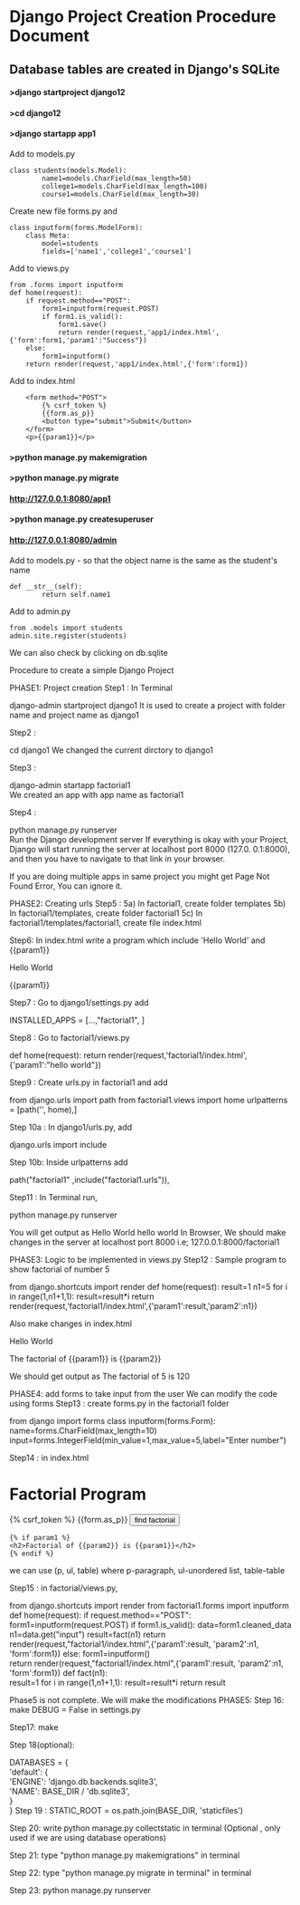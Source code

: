 # Django Project Creation Procedure Document
## Database tables are created in Django's SQLite

#### >django startproject django12
#### >cd django12
#### >django startapp app1


Add to models.py
```
class students(models.Model):
        name1=models.CharField(max_length=50)
        college1=models.CharField(max_length=100)
        course1=models.CharField(max_length=30)
```

Create new file forms.py and 
```
class inputform(forms.ModelForm):
    class Meta:
        model=students
        fields=['name1','college1','course1']
```

Add to views.py
```
from .forms import inputform
def home(request):
    if request.method=="POST":
        form1=inputform(request.POST)
        if form1.is_valid():
            form1.save()
            return render(request,'app1/index.html',{'form':form1,'param1':"Success"})
    else:
        form1=inputform()
    return render(request,'app1/index.html',{'form':form1})
```


Add to index.html
```
    <form method="POST">
        {% csrf_token %}
        {{form.as_p}}
        <button type="submit">Submit</button>
    </form>
    <p>{{param1}}</p>
```


#### >python manage.py makemigration
#### >python manage.py migrate

#### http://127.0.0.1:8080/app1       
#### >python manage.py createsuperuser   
#### http://127.0.0.1:8080/admin

Add to models.py - so that the object name is the same as the student's name
```
def __str__(self):
        return self.name1
```
        
Add to admin.py
```
from .models import students
admin.site.register(students)
```

We can also check by clicking on db.sqlite

Procedure to create a simple Django Project

PHASE1: Project creation
Step1 : In Terminal

django-admin startproject django1
It is used to create a project with folder name and project name as django1

Step2 :

cd django1
We changed the current dirctory to django1

Step3 :

django-admin startapp factorial1  
We created an app with app name as factorial1

Step4 :

python manage.py runserver  
Run the Django development server
If everything is okay with your Project, Django will start running the server at localhost port 8000 (127.0. 0.1:8000), and then you have to navigate to that link in your browser.

If you are doing multiple apps in same project you might get Page Not Found Error, You can ignore it.

PHASE2: Creating urls
Step5 :
5a) In factorial1, create folder templates
5b) In factorial1/templates, create folder factorial1
5c) In factorial1/templates/factorial1, create file index.html

Step6: In index.html write a program which include 'Hello World' and {{param1}}

<body>
    <p>Hello World</p>
    <p>{{param1}}</p>
</body>

Step7 : Go to django1/settings.py add

INSTALLED_APPS = [...,"factorial1", ]

Step8 : Go to factorial1/views.py

def home(request):
    return render(request,'factorial1/index.html',{'param1':"hello world"})

Step9 : Create urls.py in factorial1 and add

from django.urls import path
from factorial1.views import home
urlpatterns = [path('', home),]


Step 10a : In django1/urls.py, add

django.urls import include

Step 10b: Inside urlpatterns add

path("factorial1" ,include("factorial1.urls")),

Step11 : In Terminal run,

python manage.py runserver

You will get output as
Hello World
hello world
In Browser, We should make changes in the server at localhost port 8000 i.e; 127.0.0.1:8000/factorial1

PHASE3: Logic to be implemented in views.py
Step12 : Sample program to show factorial of number 5

from django.shortcuts import render
def home(request):
    result=1
    n1=5
    for i in range(1,n1+1,1):
        result=result*i
    return render(request,'factorial1/index.html',{'param1':result,'param2':n1})
    
Also make changes in index.html

<body>
    <p>Hello World</p>
    <p>The factorial of {{param1}} is {{param2}}</p>
</body>
We should get output as The factorial of 5 is 120

PHASE4: add forms to take input from the user
We can modify the code using forms
Step13 : create forms.py in the factorial1 folder

from django import forms
class inputform(forms.Form):
    name=forms.CharField(max_length=10)
    input=forms.IntegerField(min_value=1,max_value=5,label="Enter number")


Step14 : in index.html

<body>
    <h1>Factorial Program</h1>
    <form method="POST">
    {% csrf_token %}
    {{form.as_p}}    
    <button type="submit">find factorial</button>
    </form>
    
    {% if param1 %}
    <h2>Factorial of {{param2}} is {{param1}}</h2>
    {% endif %}

</body>
we can use (p, ul, table) where p-paragraph, ul-unordered list, table-table

Step15 : in factorial/views.py,

from django.shortcuts import render
from factorial1.forms import inputform
def home(request):
    if request.method=="POST":
        form1=inputform(request.POST)
        if form1.is_valid():
            data=form1.cleaned_data
            n1=data.get("input")
            result=fact(n1)
            return render(request,"factorial1/index.html",{'param1':result, 'param2':n1, 'form':form1})
    else:
        form1=inputform()  
    return render(request,"factorial1/index.html",{'param1':result, 'param2':n1, 'form':form1})
def fact(n1):  
    result=1
    for i in range(1,n1+1,1):
        result=result*i
    return result

Phase5 is not complete. We will make the modifications
PHASE5:
Step 16: make DEBUG = False in settings.py

Step17: make

Step 18(optional):

DATABASES = {  
    'default': {  
        'ENGINE': 'django.db.backends.sqlite3',  
        'NAME': BASE_DIR / 'db.sqlite3',  
    }  
}
Step 19 : STATIC_ROOT = os.path.join(BASE_DIR, 'staticfiles')

Step 20: write python manage.py collectstatic in terminal
(Optional , only used if we are using database operations)

Step 21: type "python manage.py makemigrations" in terminal

Step 22: type "python manage.py migrate in terminal" in terminal

Step 23: python manage.py runserver

